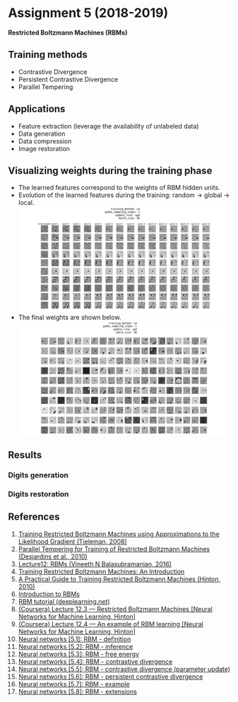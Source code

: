 # Assignment 5 (2018-2019)
__Restricted Boltzmann Machines (RBMs)__

## Training methods
* Contrastive Divergence
* Persistent Contrastive Divergence
* Parallel Tempering

## Applications
* Feature extraction (leverage the availability of unlabeled data)
* Data generation
* Data compression
* Image restoration

## Visualizing weights during the training phase
* The learned features correspond to the weights of RBM hidden units.
* Evolution of the learned features during the training: random -> global -> local.
![weights_during_training](./images/weights_during_training.png)
* The final weights are shown below.
![final_weights](./images/final_weights.png)

## Results
### Digits generation
### Digits restoration

## References
1. [Training Restricted Boltzmann Machines using Approximations to the Likelihood Gradient (Tieleman, 2008)](https://www.cs.toronto.edu/~tijmen/pcd/pcd.pdf)
2. [Parallel Tempering for Training of Restricted Boltzmann Machines (Desjardins et al., 2010)](https://pdfs.semanticscholar.org/a5eb/54e8a30406ac723ba258111239e156e25523.pdf)
3. [Lecture12: RBMs (Vineeth N Balasubramanian, 2016)](https://www.iith.ac.in/~vineethnb/teaching/spr2016/atml/Lec12-RBMs.pdf)
4. [Training Restricted Boltzmann Machines: An Introduction](https://christian-igel.github.io/paper/TRBMAI.pdf)
5. [A Practical Guide to Training Restricted Boltzmann Machines (Hinton, 2010)](http://www.cs.toronto.edu/~hinton/absps/guideTR.pdf)
6. [Introduction to RBMs](http://blog.echen.me/2011/07/18/introduction-to-restricted-boltzmann-machines/)
7. [RBM tutorial (deeplearning.net)](http://deeplearning.net/tutorial/rbm.html)
8. [(Coursera) Lecture 12.3 — Restricted Boltzmann Machines [Neural Networks for Machine Learning, Hinton]](https://www.youtube.com/watch?v=JvF3gninXi8&list=PLoRl3Ht4JOcdU872GhiYWf6jwrk_SNhz9&index=57)
9. [(Coursera) Lecture 12.4 — An example of RBM learning [Neural Networks for Machine Learning, Hinton]](https://www.youtube.com/watch?v=2gWEP6IewgM&index=58&list=PLoRl3Ht4JOcdU872GhiYWf6jwrk_SNhz9)
10. [Neural networks [5.1]: RBM - definition](https://www.youtube.com/watch?v=p4Vh_zMw-HQ)
11. [Neural networks [5.2]: RBM - inference](https://www.youtube.com/watch?v=lekCh_i32iE)
12. [Neural networks [5.3]: RBM - free energy](https://www.youtube.com/watch?v=e0Ts_7Y6hZU)
13. [Neural networks [5.4]: RBM - contrastive divergence](https://www.youtube.com/watch?v=MD8qXWucJBY)
14. [Neural networks [5.5]: RBM - contrastive divergence (parameter update)](https://www.youtube.com/watch?v=wMb7cads0go)
15. [Neural networks [5.6]: RBM - persistent contrastive divergence](https://www.youtube.com/watch?v=S0kFFiHzR8M)
16. [Neural networks [5.7]: RBM - example](https://www.youtube.com/watch?v=n26NdEtma8U)
17. [Neural networks [5.8]: RBM - extensions](https://www.youtube.com/watch?v=iPuqoQih9xk)
